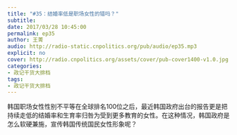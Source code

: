 ```yaml
---
title: "#35：结婚率低是职场女性的错吗？"
subtitle: 
date: 2017/03/28 10:45:00
permalink: ep35
author: 王菁
audio: http://radio-static.cnpolitics.org/pub/audio/ep35.mp3
explicit: no
cover: http://radio.cnpolitics.org/assets/cover/pub-cover1400-v1.0.jpg
categories:
- 政记干货大排档
tags:
- 政记干货大排档
---
```


韩国职场女性性别不平等在全球排名100位之后，最近韩国政府出台的报告更是把持续走低的结婚率和生育率归咎为受到更多教育的女性。在这种情况，韩国政府是怎么软硬兼施，宣传韩国传统国民女性形象呢？

